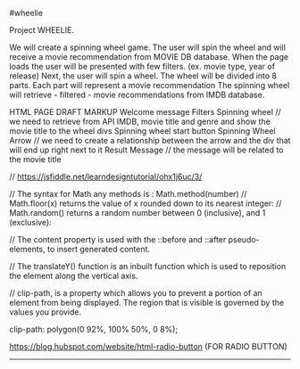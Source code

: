 #wheelie

Project WHEELIE.

We will create a spinning wheel game. The user will spin the wheel and will receive a movie recommendation from MOVIE DB database.
When the page loads the user will be presented with few filters.  (ex. movie type, year of release)
Next, the user will spin a wheel. The wheel will be divided into 8 parts. Each part will represent a movie recommendation
The spinning wheel will retrieve  - filtered - movie recommendations from IMDB database.

HTML PAGE DRAFT MARKUP
Welcome message
Filters
Spinning wheel                       // we need to retrieve from API IMDB, movie title and genre and show the movie title to the wheel divs
Spinning wheel  start button
Spinning Wheel Arrow                // we need to create a relationship between the arrow and the div that will end up right next to it
Result Message                     // the message will be related to the movie title



// https://jsfiddle.net/learndesigntutorial/ohx1j6uc/3/


// The syntax for Math any methods is : Math.method(number)
// Math.floor(x) returns the value of x rounded down to its nearest integer:
// Math.random() returns a random number between 0 (inclusive), and 1 (exclusive):

// The content property is used with the ::before and ::after pseudo-elements, to insert generated content.

// The translateY() function is an inbuilt function which is used to reposition the element along the vertical axis.

//  clip-path, is  a property which allows you to prevent a portion of an element from being displayed. The region that is visible is governed by the values you provide. 

clip-path: polygon(0 92%, 100% 50%, 0 8%);


https://blog.hubspot.com/website/html-radio-button   (FOR RADIO BUTTON)



***********************************************************************************


